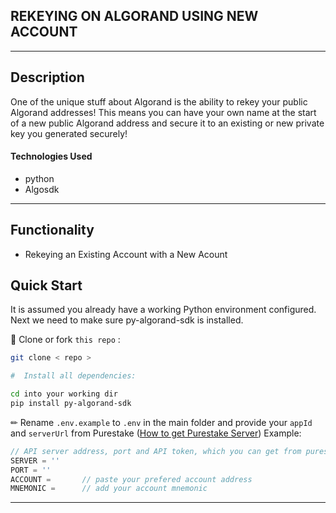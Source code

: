 ##  REKEYING ON ALGORAND USING NEW ACCOUNT
---

## Description
One of the unique stuff about Algorand is the ability to rekey your public Algorand addresses! This means you can have your own name at the start of a new public Algorand address and secure it to an existing or new private key you generated securely!

#### Technologies Used

- python
- Algosdk  

---

## Functionality
- Rekeying an Existing Account with a New Acount


##  Quick Start
It is assumed you already have a working Python environment configured. Next we need to make sure py-algorand-sdk is installed. 

📄 Clone or fork ` this repo ` :
```sh
git clone < repo >

#  Install all dependencies: 

cd into your working dir
pip install py-algorand-sdk
```
✏ Rename `.env.example` to `.env` in the main folder and provide your `appId` and `serverUrl` from Purestake ([How to get Purestake Server](https://purestake.io)) 
Example:
```jsx
// API server address, port and API token, which you can get from purestake.io
SERVER = ''
PORT = ''
ACCOUNT =       // paste your prefered account address
MNEMONIC =      // add your account mnemonic

```

---
